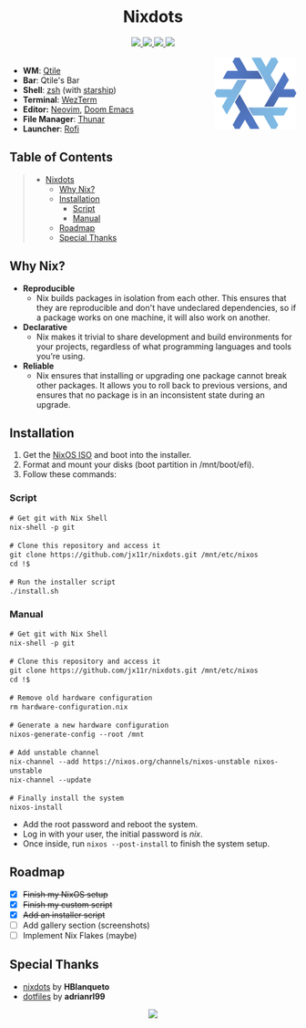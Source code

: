 <div align="center">
  <h1>Nixdots</h1>
  <a href="https://github.com/nixos/nixpkgs">
    <img src="https://img.shields.io/badge/NixOS-21.11-informational.svg?style=for-the-badge&logo=nixos&color=b4befe&logoColor=cdd6f4&labelColor=1e1e2e" />
  </a>
  <a href="https://github.com/jx11r/nixdots">
    <img src="https://img.shields.io/github/repo-size/jx11r/nixdots?style=for-the-badge&logo=gitbook&color=f2cdcd&logoColor=cdd6f4&labelColor=1e1e2e" />
  </a>
  <a href="https://github.com/jx11r/nixdots/stargazers">
    <img src="https://img.shields.io/github/stars/jx11r/nixdots?style=for-the-badge&logo=starship&color=94e2d5&logoColor=cdd6f4&labelColor=1e1e2e" />
  </a>
  <a href="https://github.com/jx11r/nixdots">
    <img src="https://shields-io-visitor-counter.herokuapp.com/badge?page=jx11r.nixdotss&style=for-the-badge&logo=github&color=cba6f7&logoColor=cdd6f4&labelColor=1e1e2e" />
  </a>
</div><br>

<a href="https://nixos.org">
  <img align="right" height="125" alt="NixOS" src="https://raw.githubusercontent.com/NixOS/nixos-artwork/master/logo/nix-snowflake.svg" />
</a>

+ **WM**: [Qtile](https://github.com/jx11r/qtile)
+ **Bar**: Qtile's Bar
+ **Shell**: [zsh](/home/config/zsh) (with [starship](/home/config/starship.nix))
+ **Terminal**: [WezTerm](https://github.com/wez/wezterm)
+ **Editor:** [Neovim](https://github.com/jx11r/nvim), [Doom Emacs](https://github.com/hlissner/doom-emacs)
+ **File Manager**: [Thunar](https://gitlab.xfce.org/xfce/thunar)
+ **Launcher**: [Rofi](/home/config/rofi)

## Table of Contents
> - [Nixdots](#nixdots)
>   - [Why Nix?](#why-nix)
>   - [Installation](#installation)
>     - [Script](#script)
>     - [Manual](#manual)
>   - [Roadmap](#roadmap)
>   - [Special Thanks](#special-thanks)

## Why Nix?
- **Reproducible**
  - Nix builds packages in isolation from each other. This ensures that they are reproducible and don't have undeclared dependencies, so if a package works on one machine, it will also work on another.
- **Declarative**
  - Nix makes it trivial to share development and build environments for your projects, regardless of what programming languages and tools you’re using.
- **Reliable**
  - Nix ensures that installing or upgrading one package cannot break other packages. It allows you to roll back to previous versions, and ensures that no package is in an inconsistent state during an upgrade.

## Installation
1. Get the [NixOS ISO](https://nixos.org/download.html#nixos-iso) and boot into the installer.
2. Format and mount your disks (boot partition in /mnt/boot/efi).
3. Follow these commands:

### Script
```shell
# Get git with Nix Shell
nix-shell -p git

# Clone this repository and access it
git clone https://github.com/jx11r/nixdots.git /mnt/etc/nixos
cd !$

# Run the installer script
./install.sh
```

### Manual
```shell
# Get git with Nix Shell
nix-shell -p git

# Clone this repository and access it
git clone https://github.com/jx11r/nixdots.git /mnt/etc/nixos
cd !$

# Remove old hardware configuration
rm hardware-configuration.nix

# Generate a new hardware configuration
nixos-generate-config --root /mnt

# Add unstable channel
nix-channel --add https://nixos.org/channels/nixos-unstable nixos-unstable
nix-channel --update

# Finally install the system
nixos-install
```

- Add the root password and reboot the system.
- Log in with your user, the initial password is *nix*.
- Once inside, run `nixos --post-install` to finish the system setup.

## Roadmap
- [x] ~~Finish my NixOS setup~~
- [x] ~~Finish my custom script~~
- [x] ~~Add an installer script~~
- [ ] Add gallery section (screenshots)
- [ ] Implement Nix Flakes (maybe)

## Special Thanks
- [nixdots](https://github.com/HBlanqueto/nixdots) by **HBlanqueto**
- [dotfiles](https://github.com/adrianrl99/dotfiles) by **adrianrl99**

<p align="center">
  <a href="https://github.com/jx11r/nixdots/blob/main/LICENSE">
    <img src="https://img.shields.io/static/v1.svg?style=for-the-badge&label=License&message=GPL-3.0&colorA=1e1e2e&colorB=b4befe"/>
  </a>
</p>

